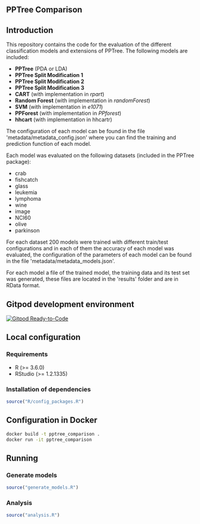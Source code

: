 ## PPTree Comparison

## Introduction

This repository contains the code for the evaluation of the different classification models and extensions of PPTree.
The following models are included:
- **PPTree** (PDA or LDA)
- **PPTree Split Modification 1**
- **PPTree Split Modification 2**
- **PPTree Split Modification 3**
- **CART** (with implementation in *rpart*)
- **Random Forest** (with implementation in *randomForest*)
- **SVM** (with implementation in *e1071*)
- **PPForest** (with implementation in *PPforest*)
- **hhcart** (with implementation in hhcartr)

The configuration of each model can be found in the file 'metadata/metadata_config.json' where you can find the training and prediction function of each model.

Each model was evaluated on the following datasets (included in the PPTree package):

- crab
- fishcatch
- glass
- leukemia
- lymphoma
- wine
- image
- NCI60
- olive
- parkinson

For each dataset 200 models were trained with different train/test configurations and in each of them the accuracy of each model was evaluated, the configuration of the parameters of each model can be found in the file 'metadata/metadata_models.json'.

For each model a file of the trained model, the training data and its test set was generated, these files are located in the 'results' folder and are in RData format.

## Gitpod development environment

[![Gitpod Ready-to-Code](https://img.shields.io/badge/Gitpod-Ready--to--Code-blue?logo=gitpod)](https://gitpod.io/#https://github.com/mauroloprete/pptree_comparacion)



## Local configuration

### Requirements

- R (>= 3.6.0)
- RStudio (>= 1.2.1335)

### Installation of dependencies

```r
source("R/config_packages.R")
```

## Configuration in Docker

```bash
docker build -t pptree_comparison .
docker run -it pptree_comparison
```

## Running

### Generate models

```r
source("generate_models.R")
```

### Analysis

```r
source("analysis.R")
```
